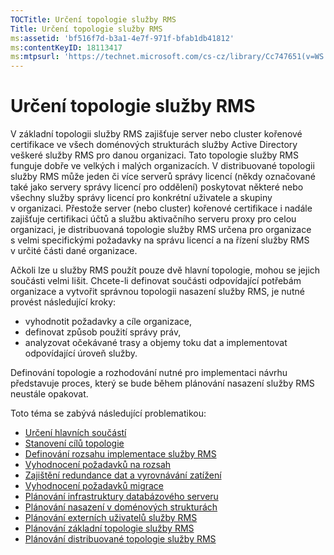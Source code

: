 ```yaml
---
TOCTitle: Určení topologie služby RMS
Title: Určení topologie služby RMS
ms:assetid: 'bf516f7d-b3a1-4e7f-971f-bfab1db41812'
ms:contentKeyID: 18113417
ms:mtpsurl: 'https://technet.microsoft.com/cs-cz/library/Cc747651(v=WS.10)'
---
```


Určení topologie služby RMS
===========================

V základní topologii služby RMS zajišťuje server nebo cluster kořenové certifikace ve všech doménových strukturách služby Active Directory veškeré služby RMS pro danou organizaci. Tato topologie služby RMS funguje dobře ve velkých i malých organizacích. V distribuované topologii služby RMS může jeden či více serverů správy licencí (někdy označované také jako servery správy licencí pro oddělení) poskytovat některé nebo všechny služby správy licencí pro konkrétní uživatele a skupiny v organizaci. Přestože server (nebo cluster) kořenové certifikace i nadále zajišťuje certifikaci účtů a službu aktivačního serveru proxy pro celou organizaci, je distribuovaná topologie služby RMS určena pro organizace s velmi specifickými požadavky na správu licencí a na řízení služby RMS v určité části dané organizace.

Ačkoli lze u služby RMS použít pouze dvě hlavní topologie, mohou se jejich součásti velmi lišit. Chcete-li definovat součásti odpovídající potřebám organizace a vytvořit správnou topologii nasazení služby RMS, je nutné provést následující kroky:

-   vyhodnotit požadavky a cíle organizace,
-   definovat způsob použití správy práv,
-   analyzovat očekávané trasy a objemy toku dat a implementovat odpovídající úroveň služby.

Definování topologie a rozhodování nutné pro implementaci návrhu představuje proces, který se bude během plánování nasazení služby RMS neustále opakovat.

Toto téma se zabývá následující problematikou:

-   [Určení hlavních součástí](https://technet.microsoft.com/c9ec225b-0e51-42f5-aff6-0aecb62e3b27)
-   [Stanovení cílů topologie](https://technet.microsoft.com/8275a04d-3e5b-40b0-be9d-2f31b7aeca6b)
-   [Definování rozsahu implementace služby RMS](https://technet.microsoft.com/4b5fe1be-643e-47c4-bf9b-50d1e97108fb)
-   [Vyhodnocení požadavků na rozsah](https://technet.microsoft.com/89f0138c-946d-47d7-a286-041d4d9606a8)
-   [Zajištění redundance dat a vyrovnávání zatížení](https://technet.microsoft.com/162d547c-78a7-4848-b43e-58e481832af2)
-   [Vyhodnocení požadavků migrace](https://technet.microsoft.com/cec07f45-dc52-4004-860b-5cc33e5fc209)
-   [Plánování infrastruktury databázového serveru](https://technet.microsoft.com/b12354bd-3143-4d1f-b5aa-450c4550653c)
-   [Plánování nasazení v doménových strukturách](https://technet.microsoft.com/2dfb40b7-95b1-4362-b32e-72867544b705)
-   [Plánování externích uživatelů služby RMS](https://technet.microsoft.com/107e1338-4dcf-4ed5-a49d-e875cc883db1)
-   [Plánování základní topologie služby RMS](https://technet.microsoft.com/fec3201e-201f-4faf-910e-fa44132af83d)
-   [Plánování distribuované topologie služby RMS](https://technet.microsoft.com/8773a1e0-6ac3-41f5-9866-5890cef08d04)
